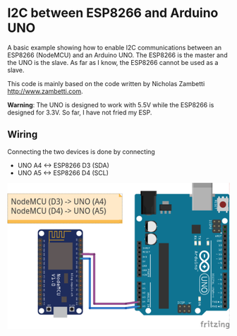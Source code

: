 # I2C between ESP8266 and Arduino UNO


A basic example showing how to enable I2C communications between an ESP8266 (NodeMCU) and an Arduino UNO. The ESP8266 is the master and the UNO is the slave. As far as I know, the ESP8266 cannot be used as a slave.

This code is mainly based on the code written by Nicholas Zambetti <http://www.zambetti.com>.

**Warning**: The UNO is designed to work with 5.5V while the ESP8266 is designed for 3.3V. So far, I have not fried my ESP.  

## Wiring 

Connecting the two devices is done by connecting 
* UNO A4 <-> ESP8266 D3 (SDA)
* UNO A5 <-> ESP8266 D4 (SCL)

<p align="center">
  <img src="Figures/I2C_esp8266NodeMCUToArduinoUno_bb.png" width="550"/>
</p>
